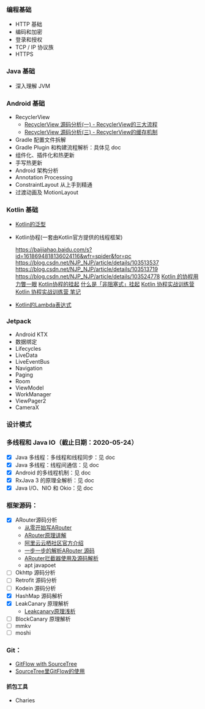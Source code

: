 ### 编程基础

- HTTP 基础
- 编码和加密
- 登录和授权
- TCP / IP 协议族
- HTTPS

### Java 基础

- 深入理解 JVM

### Android 基础

- RecyclerView
  - [RecyclerView 源码分析(一) - RecyclerView的三大流程](https://www.jianshu.com/p/61fe3f3bb7ec)
  - [RecyclerView 源码分析(三) - RecyclerView的缓存机制](https://www.jianshu.com/p/efe81969f69d)
- Gradle 配置文件拆解
- Gradle Plugin 和构建流程解析：具体见 doc
- 组件化、插件化和热更新
- 手写热更新
- Android 架构分析
- Annotation Processing
- ConstraintLayout 从上手到精通
- 过渡动画及 MotionLayout

### Kotlin 基础

- [Kotlin的泛型](https://kaixue.io/kotlin-generics/)

- Kotlin协程(一套由Kotlin官方提供的线程框架)

  https://baijiahao.baidu.com/s?id=1618694818136024116&wfr=spider&for=pc
  https://blog.csdn.net/NJP_NJP/article/details/103513537
  https://blog.csdn.net/NJP_NJP/article/details/103513719
  https://blog.csdn.net/NJP_NJP/article/details/103524778
  [Kotlin 的协程用力瞥一眼](https://kaixue.io/kotlin-coroutines-1/)
  [Kotlin协程的挂起](https://kaixue.io/kotlin-coroutines-2/)
  [什么是「非阻塞式」挂起](https://kaixue.io/kotlin-coroutines-3/)
  [Kotlin 协程实战训练营](https://ke.qq.com/course/2204707)
  [Kotlin 协程实战训练营 笔记](./doc/Kotlin协程实战训练.md)

- [Kotlin的Lambda表达式](https://kaixue.io/kotlin-lambda/)

### Jetpack

- Android KTX
- 数据绑定
- Lifecycles
- LiveData
- LiveEventBus
- Navigation
- Paging
- Room
- ViewModel
- WorkManager
- ViewPager2
- CameraX

### 设计模式
### 多线程和 Java IO（截止日期：2020-05-24）

- [x] Java 多线程：多线程和线程同步：见 doc
- [x] Java 多线程：线程间通信：见 doc
- [x] Android 的多线程机制：见 doc
- [x] RxJava 3 的原理全解析：见 doc
- [x] Java I/O、NIO 和 Okio：见 doc

### 框架源码：

- [x] ARouter源码分析
  - [从零开始写ARouter](https://github.com/liuhuiAndroid/EasyRouterStudy)
  - [ARouter原理讲解](https://www.jianshu.com/p/8098961bd30c)
  - [阿里云云栖社区官方介绍](https://yq.aliyun.com/articles/71687?spm=a2c4e.11153940.0.0.67d21dc97pTsc3)
  - [一步一步的解析ARouter 源码](https://zhuanlan.zhihu.com/p/101277660)
  - [ARouter拦截器使用及源码解析](https://www.jianshu.com/p/c8d7b1379c1b)
  - apt javapoet
- [ ] Okhttp 源码分析
- [ ] Retrofit 源码分析 
- [ ] Kodein 源码分析 
- [x] HashMap 源码解析 
- [x] LeakCanary 原理解析
  - [Leakcanary原理浅析](https://www.cnblogs.com/jymblog/p/11656221.html)
- [ ] BlockCanary 原理解析 
- [ ] mmkv
- [ ] moshi

### Git：

- [GitFlow with SourceTree](https://www.jianshu.com/p/8a3988057d0f)
- [SourceTree里GitFlow的使用](https://blog.csdn.net/victor_barnett/article/details/51211282)

#### 抓包工具

- Charies